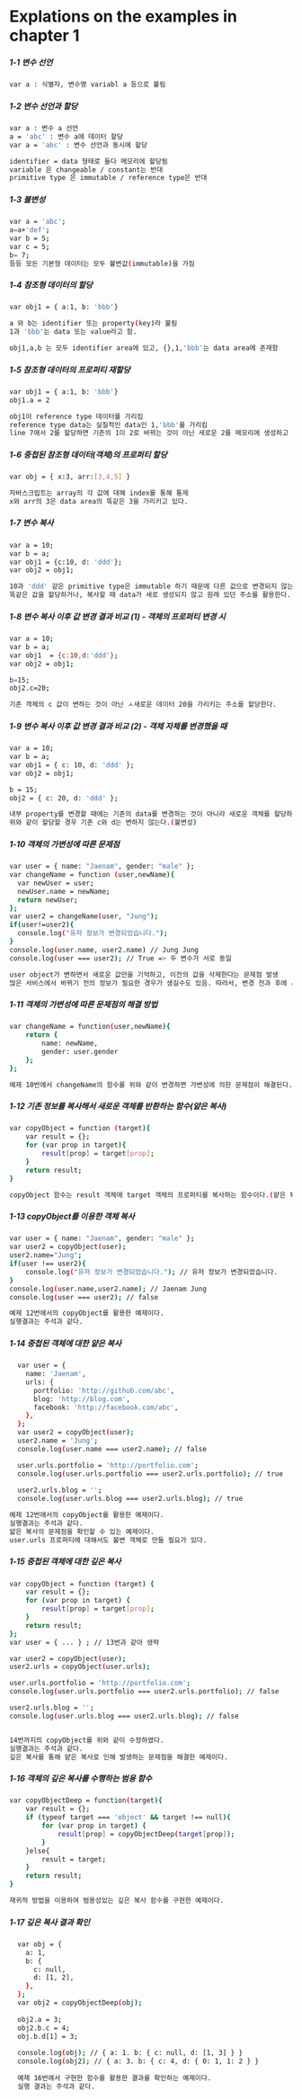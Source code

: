 # Explations on the examples in chapter 1

##### 1-1 변수 선언
```bash
var a : 식별자, 변수명 variabl a 등으로 불림
```

##### 1-2 변수 선언과 할당
```bash
var a : 변수 a 선언
a = 'abc' : 변수 a에 데이터 할당
var a = 'abc' : 변수 선언과 동시에 할당

identifier = data 형태로 둘다 메모리에 할당됨
variable 은 changeable / constant는 반대
primitive type 은 immutable / reference type은 반대
```

##### 1-3 불변성
```bash
var a = 'abc';
a=a+'def';
var b = 5;
var c = 5;
b= 7; 
등등 모든 기본형 데이터는 모두 불변값(immutable)을 가짐
```

##### 1-4 참조형 데이터의 할당
```bash
var obj1 = { a:1, b: 'bbb'}

a 와 b는 identifier 또는 property(key)라 불림
1과 'bbb'는 data 또는 value라고 함.

obj1,a,b 는 모두 identifier area에 있고, {},1,'bbb'는 data area에 존재함
```

##### 1-5 참조형 데이터의 프로퍼티 재할당
```bash
var obj1 = { a:1, b: 'bbb'}
obj1.a = 2

obj1이 reference type 데이터를 가리킴
reference type data는 실질적인 data인 1,'bbb'를 가리킴
line 7에서 2를 할당하면 기존의 1이 2로 바뀌는 것이 아닌 새로운 2를 메모리에 생성하고 a가 가리키는 주소가 바뀌게 됨
```

##### 1-6 중첩된 참조형 데이터(객체)의 프로퍼티 할당
```bash
var obj = { x:3, arr:[3,4,5] }

자바스크립트는 array의 각 값에 대해 index를 통해 통제
x와 arr의 3은 data area의 똑같은 3을 가리키고 있다.
```

##### 1-7 변수 복사
```bash
var a = 10;
var b = a;
var obj1 = {c:10, d: 'ddd'};
var obj2 = obj1;

10과 'ddd' 같은 primitive type은 immutable 하기 때문에 다른 값으로 변경되지 않는다.
똑같은 값을 할당하거나, 복사할 때 data가 새로 생성되지 않고 원래 있던 주소를 활용한다.
```

##### 1-8 변수 복사 이후 값 변경 결과 비교 (1) - 객체의 프로퍼티 변경 시 
```bash
var a = 10;
var b = a;
var obj1  = {c:10,d:'ddd'};
var obj2 = obj1;

b=15;
obj2.c=20;

기존 객체의 c 값이 변하는 것이 아닌 ㅅ새로운 데이터 20을 가리키는 주소를 할당한다.
```

##### 1-9 변수 복사 이후 값 변경 결과 비교 (2) - 객체 자체를 변경했을 때 
```bash
var a = 10;
var b = a;
var obj1 = { c: 10, d: 'ddd' };
var obj2 = obj1;

b = 15;
obj2 = { c: 20, d: 'ddd' };

내부 property를 변경할 때에는 기존의 data를 변경하는 것이 아니라 새로운 객체를 할당하는 것이 좋다.
위와 같이 할당할 경우 기존 c와 d는 변하지 않는다.(불변성)
```

##### 1-10 객체의 가변성에 따른 문제점 
```bash
var user = { name: "Jaenam", gender: "male" };
var changeName = function (user,newName){
  var newUser = user;
  newUser.name = newName;
  return newUser;
};
var user2 = changeName(user, "Jung");
if(user!=user2){
  console.log("유저 정보가 변경되었습니다.");
}
console.log(user.name, user2.name) // Jung Jung
console.log(user === user2); // True => 두 변수가 서로 동일

user object가 변하면서 새로운 값만을 기억하고, 이전의 값을 삭제한다는 문제점 발생
많은 서비스에서 바뀌기 전의 정보가 필요한 경우가 생길수도 있음. 따라서, 변경 전과 후에 서로 다른 객체를 바라보게 만드는 것이 좋다.
```

##### 1-11 객체의 가변성에 따른 문제점의 해결 방법
```bash
var changeName = function(user,newName){
    return {
        name: newName,
        gender: user.gender
    };
};

예제 10번에서 changeName의 함수를 위와 같이 변경하면 가변성에 의한 문제점이 해결된다.
```

##### 1-12 기존 정보를 복사해서 새로운 객체를 반환하는 함수(얕은 복사)
```bash
var copyObject = function (target){
    var result = {};
    for (var prop in target){
        result[prop] = target[prop];
    }
    return result;
}

copyObject 함수는 result 객체에 target 객체의 프로퍼티를 복사하는 함수이다.(얕은 복사)
```

##### 1-13 copyObject를 이용한 객체 복사
```bash
var user = { name: "Jaenam", gender: "male" };
var user2 = copyObject(user);
user2.name="Jung";
if(user !== user2){
    console.log("유저 정보가 변경되었습니다."); // 유저 정보가 변경되었습니다.
}
console.log(user.name,user2.name); // Jaenam Jung
console.log(user === user2); // false

예제 12번에서의 copyObject를 활용한 예제이다.
실행결과는 주석과 같다.
```

##### 1-14 중첩된 객체에 대한 얕은 복사
```bash
  var user = {
    name: 'Jaenam',
    urls: {
      portfolio: 'http://github.com/abc',
      blog: 'http://blog.com',
      facebook: 'http://facebook.com/abc',
    },
  };
  var user2 = copyObject(user);
  user2.name = 'Jung';
  console.log(user.name === user2.name); // false

  user.urls.portfolio = 'http://portfolio.com';
  console.log(user.urls.portfolio === user2.urls.portfolio); // true
  
  user2.urls.blog = '';
  console.log(user.urls.blog === user2.urls.blog); // true

예제 12번에서의 copyObject를 활용한 예제이다.
실행결과는 주석과 같다.
얇은 복사의 문제점을 확인할 수 있는 예제이다.
user.urls 프로퍼티에 대해서도 불변 객체로 만들 필요가 있다.
```

##### 1-15 중첩된 객체에 대한 깊은 복사
```bash
var copyObject = function (target) {
    var result = {};
    for (var prop in target) {
        result[prop] = target[prop];
    }
    return result;
};
var user = { ... } ; // 13번과 같아 생략

var user2 = copyObject(user);
user2.urls = copyObject(user.urls);

user.urls.portfolio = 'http://portfolio.com';
console.log(user.urls.portfolio === user2.urls.portfolio); // false

user2.urls.blog = '';
console.log(user.urls.blog === user2.urls.blog); // false


14번까지의 copyObject를 위와 같이 수정하였다.
실행결과는 주석과 같다.
깊은 복사를 통해 얕은 복사로 인해 발생하는 문제점을 해결한 예제이다.
```

##### 1-16 객체의 깊은 복사를 수행하는 범용 함수
```bash
var copyObjectDeep = function(target){
    var result = {};
    if (typeof target === 'object' && target !== null){
        for (var prop in target) {
            result[prop] = copyObjectDeep(target[prop]);
        }
    }else{
        result = target;
    }
    return result;
}

재귀적 방법을 이용하여 범용성있는 깊은 복사 함수를 구현한 예제이다.
```

##### 1-17 깊은 복사 결과 확인
```bash
  var obj = {
    a: 1,
    b: {
      c: null,
      d: [1, 2],
    },
  };
  var obj2 = copyObjectDeep(obj);
  
  obj2.a = 3;
  obj2.b.c = 4;
  obj.b.d[1] = 3;
  
  console.log(obj); // { a: 1. b: { c: null, d: [1, 3] } }
  console.log(obj2); // { a: 3. b: { c: 4, d: { 0: 1, 1: 2 } } 
  
  예제 16번에서 구현한 함수를 활용한 결과를 확인하는 예제이다.
  실행 결과는 주석과 같다.
```